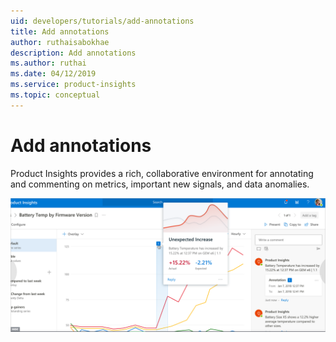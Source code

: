 ```yaml
---
uid: developers/tutorials/add-annotations
title: Add annotations
author: ruthaisabokhae
description: Add annotations
ms.author: ruthai
ms.date: 04/12/2019
ms.service: product-insights
ms.topic: conceptual
---
```


# Add annotations

Product Insights provides a rich, collaborative environment for annotating and commenting on metrics, important new signals, and data anomalies.

![How to annotate](media/annotations.png "How to annotate")
